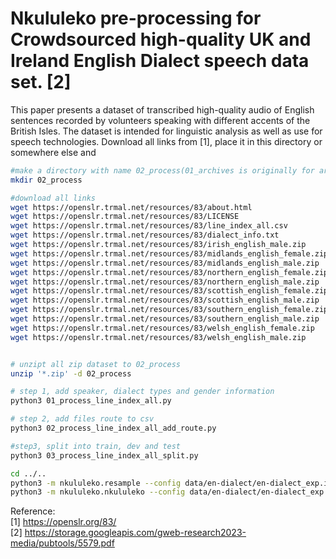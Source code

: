 # Nkululeko pre-processing for Crowdsourced high-quality UK and Ireland English Dialect speech data set. [2]  

This paper presents a dataset of transcribed high-quality audio of English sentences recorded by volunteers speaking with different accents of the British Isles. The dataset is intended for linguistic analysis as well as use for speech technologies. 
Download all links from [1], place it in this directory or somewhere else and



```bash
#make a directory with name 02_process(01_archives is originally for archive just in case)
mkdir 02_process

#download all links
wget https://openslr.trmal.net/resources/83/about.html
wget https://openslr.trmal.net/resources/83/LICENSE
wget https://openslr.trmal.net/resources/83/line_index_all.csv
wget https://openslr.trmal.net/resources/83/dialect_info.txt
wget https://openslr.trmal.net/resources/83/irish_english_male.zip
wget https://openslr.trmal.net/resources/83/midlands_english_female.zip
wget https://openslr.trmal.net/resources/83/midlands_english_male.zip
wget https://openslr.trmal.net/resources/83/northern_english_female.zip
wget https://openslr.trmal.net/resources/83/northern_english_male.zip
wget https://openslr.trmal.net/resources/83/scottish_english_female.zip
wget https://openslr.trmal.net/resources/83/scottish_english_male.zip
wget https://openslr.trmal.net/resources/83/southern_english_female.zip
wget https://openslr.trmal.net/resources/83/southern_english_male.zip
wget https://openslr.trmal.net/resources/83/welsh_english_female.zip
wget https://openslr.trmal.net/resources/83/welsh_english_male.zip


# unzipt all zip dataset to 02_process
unzip '*.zip' -d 02_process

# step 1, add speaker, dialect types and gender information
python3 01_process_line_index_all.py

# step 2, add files route to csv
python3 02_process_line_index_all_add_route.py

#step3, split into train, dev and test
python3 03_process_line_index_all_split.py

cd ../..
python3 -m nkululeko.resample --config data/en-dialect/en-dialect_exp.ini
python3 -m nkululeko.nkululeko --config data/en-dialect/en-dialect_exp.ini
```

Reference:  
[1] <https://openslr.org/83/>  
[2] https://storage.googleapis.com/gweb-research2023-media/pubtools/5579.pdf 
